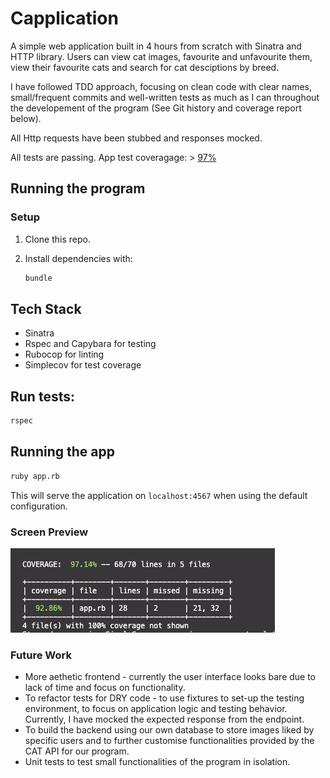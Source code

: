 # Capplication

A simple web application built in 4 hours from scratch with Sinatra and HTTP library. Users can view cat images, favourite and unfavourite them, view their favourite cats and search for cat desciptions by breed.

I have followed TDD approach, focusing on clean code with clear names, small/frequent commits and well-written tests as much as I can throughout the developement of the program (See Git history and coverage report below).

All Http requests have been stubbed and responses mocked.

All tests are passing. App test coveragage: > [97%](#Screen_Preview)

## Running the program

### Setup

1. Clone this repo.
2. Install dependencies with:

   ```zsh
   bundle
   ```

## Tech Stack

- Sinatra
- Rspec and Capybara for testing
- Rubocop for linting
- Simplecov for test coverage

## Run tests:

```zsh
rspec
```

## Running the app

```zsh
ruby app.rb
```

This will serve the application on `localhost:4567` when using the default configuration.

### Screen Preview

![Coverage](public/assets/img/coverage.png)

### Future Work

- More aethetic frontend - currently the user interface looks bare due to lack of time and focus on functionality.
- To refactor tests for DRY code - to use fixtures to set-up the testing environment, to focus on application logic and testing behavior. Currently, I have mocked the expected response from the endpoint.
- To build the backend using our own database to store images liked by specific users and to further customise functionalities provided by the CAT API for our program.
- Unit tests to test small functionalities of the program in isolation.
